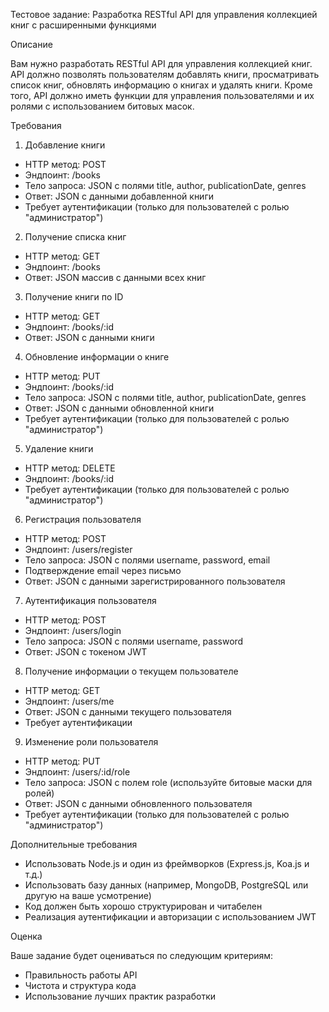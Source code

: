 Тестовое задание: Разработка RESTful API для управления коллекцией книг с расширенными функциями

Описание

Вам нужно разработать RESTful API для управления коллекцией книг. API должно позволять пользователям добавлять книги, просматривать список книг, обновлять информацию о книгах и удалять книги. Кроме того, API должно иметь функции для управления пользователями и их ролями с использованием битовых масок.

Требования

1. Добавление книги
- HTTP метод: POST
- Эндпоинт: /books
- Тело запроса: JSON с полями title, author, publicationDate, genres
- Ответ: JSON с данными добавленной книги
- Требует аутентификации (только для пользователей с ролью "администратор")

2. Получение списка книг
- HTTP метод: GET
- Эндпоинт: /books
- Ответ: JSON массив с данными всех книг

3. Получение книги по ID
- HTTP метод: GET
- Эндпоинт: /books/:id
- Ответ: JSON с данными книги

4. Обновление информации о книге
- HTTP метод: PUT
- Эндпоинт: /books/:id
- Тело запроса: JSON с полями title, author, publicationDate, genres
- Ответ: JSON с данными обновленной книги
- Требует аутентификации (только для пользователей с ролью "администратор")

5. Удаление книги
- HTTP метод: DELETE
- Эндпоинт: /books/:id
- Требует аутентификации (только для пользователей с ролью "администратор")

6. Регистрация пользователя
- HTTP метод: POST
- Эндпоинт: /users/register
- Тело запроса: JSON с полями username, password, email
- Подтверждение email через письмо
- Ответ: JSON с данными зарегистрированного пользователя

7. Аутентификация пользователя
- HTTP метод: POST
- Эндпоинт: /users/login
- Тело запроса: JSON с полями username, password
- Ответ: JSON с токеном JWT

8. Получение информации о текущем пользователе
- HTTP метод: GET
- Эндпоинт: /users/me
- Ответ: JSON с данными текущего пользователя
- Требует аутентификации

9. Изменение роли пользователя
- HTTP метод: PUT
- Эндпоинт: /users/:id/role
- Тело запроса: JSON с полем role (используйте битовые маски для ролей)
- Ответ: JSON с данными обновленного пользователя
- Требует аутентификации (только для пользователей с ролью "администратор")

Дополнительные требования

- Использовать Node.js и один из фреймворков (Express.js, Koa.js и т.д.)
- Использовать базу данных (например, MongoDB, PostgreSQL или другую на ваше усмотрение)
- Код должен быть хорошо структурирован и читабелен
- Реализация аутентификации и авторизации с использованием JWT

Оценка

Ваше задание будет оцениваться по следующим критериям:

- Правильность работы API
- Чистота и структура кода
- Использование лучших практик разработки
